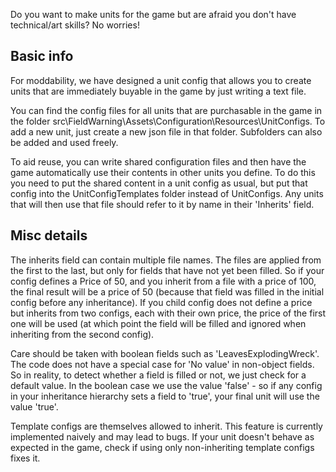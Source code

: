 Do you want to make units for the game but are afraid you don't have technical/art skills? No worries!

## Basic info

For moddability, we have designed a unit config that allows you to create units that are immediately buyable in the game by just writing a text file.

You can find the config files for all units that are purchasable in the game in the folder src\FieldWarning\Assets\Configuration\Resources\UnitConfigs. To add a new unit, just create a new json file in that folder. Subfolders can also be added and used freely.

To aid reuse, you can write shared configuration files and then have the game automatically use their contents in other units you define. To do this you need to put the shared content in a unit config as usual, but put that config into the UnitConfigTemplates folder instead of UnitConfigs. Any units that will then use that file should refer to it by name in their 'Inherits' field.

## Misc details

The inherits field can contain multiple file names. The files are applied from the first to the last, but only for fields that have not yet been filled. So if your config defines a Price of 50, and you inherit from a file with a price of 100, the final result will be a price of 50 (because that field was filled in the initial config before any inheritance). If you child config does not define a price but inherits from two configs, each with their own price, the price of the first one will be used (at which point the field will be filled and ignored when inheriting from the second config).

Care should be taken with boolean fields such as 'LeavesExplodingWreck'. The code does not have a special case for 'No value' in non-object fields. So in reality, to detect whether a field is filled or not, we just check for a default value. In the boolean case we use the value 'false' - so if any config in your inheritance hierarchy sets a field to 'true', your final unit will use the value 'true'.

Template configs are themselves allowed to inherit. This feature is currently implemented naively and may lead to bugs. If your unit doesn't behave as expected in the game, check if using only non-inheriting template configs fixes it.